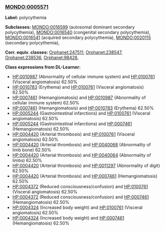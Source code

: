 
### [MONDO:0005571](http://purl.obolibrary.org/obo/MONDO_0005571)
**Label:** polycythemia

**Subclasses:** [MONDO:0016599](http://purl.obolibrary.org/obo/MONDO_0016599) (autosomal dominant secondary polycythemia), [MONDO:0016540](http://purl.obolibrary.org/obo/MONDO_0016540) (congenital secondary polycythemia), [MONDO:0016541](http://purl.obolibrary.org/obo/MONDO_0016541) (acquired secondary polycythemia), [MONDO:0020115](http://purl.obolibrary.org/obo/MONDO_0020115) (secondary polycythemia), 

**Corr. equiv. classes:** [Orphanet:247511](http://www.orpha.net/ORDO/Orphanet_247511), [Orphanet:238547](http://www.orpha.net/ORDO/Orphanet_238547), [Orphanet:238536](http://www.orpha.net/ORDO/Orphanet_238536), [Orphanet:98428](http://www.orpha.net/ORDO/Orphanet_98428), 

**Class expressions from DL-Learner:**

- [HP:0010987](http://purl.obolibrary.org/obo/HP_0010987) (Abnormality of cellular immune system) and [HP:0100761](http://purl.obolibrary.org/obo/HP_0100761) (Visceral angiomatosis) 62.50%
- [HP:0010783](http://purl.obolibrary.org/obo/HP_0010783) (Erythema) and [HP:0100761](http://purl.obolibrary.org/obo/HP_0100761) (Visceral angiomatosis) 62.50%
- [HP:0007461](http://purl.obolibrary.org/obo/HP_0007461) (Hemangiomatosis) and [HP:0010987](http://purl.obolibrary.org/obo/HP_0010987) (Abnormality of cellular immune system) 62.50%
- [HP:0007461](http://purl.obolibrary.org/obo/HP_0007461) (Hemangiomatosis) and [HP:0010783](http://purl.obolibrary.org/obo/HP_0010783) (Erythema) 62.50%
- [HP:0005244](http://purl.obolibrary.org/obo/HP_0005244) (Gastrointestinal infarctions) and [HP:0100761](http://purl.obolibrary.org/obo/HP_0100761) (Visceral angiomatosis) 62.50%
- [HP:0005244](http://purl.obolibrary.org/obo/HP_0005244) (Gastrointestinal infarctions) and [HP:0007461](http://purl.obolibrary.org/obo/HP_0007461) (Hemangiomatosis) 62.50%
- [HP:0004420](http://purl.obolibrary.org/obo/HP_0004420) (Arterial thrombosis) and [HP:0100761](http://purl.obolibrary.org/obo/HP_0100761) (Visceral angiomatosis) 62.50%
- [HP:0004420](http://purl.obolibrary.org/obo/HP_0004420) (Arterial thrombosis) and [HP:0040068](http://purl.obolibrary.org/obo/HP_0040068) (Abnormality of limb bone) 62.50%
- [HP:0004420](http://purl.obolibrary.org/obo/HP_0004420) (Arterial thrombosis) and [HP:0040064](http://purl.obolibrary.org/obo/HP_0040064) (Abnormality of limbs) 62.50%
- [HP:0004420](http://purl.obolibrary.org/obo/HP_0004420) (Arterial thrombosis) and [HP:0011297](http://purl.obolibrary.org/obo/HP_0011297) (Abnormality of digit) 62.50%
- [HP:0004420](http://purl.obolibrary.org/obo/HP_0004420) (Arterial thrombosis) and [HP:0007461](http://purl.obolibrary.org/obo/HP_0007461) (Hemangiomatosis) 62.50%
- [HP:0004372](http://purl.obolibrary.org/obo/HP_0004372) (Reduced consciousness/confusion) and [HP:0100761](http://purl.obolibrary.org/obo/HP_0100761) (Visceral angiomatosis) 62.50%
- [HP:0004372](http://purl.obolibrary.org/obo/HP_0004372) (Reduced consciousness/confusion) and [HP:0007461](http://purl.obolibrary.org/obo/HP_0007461) (Hemangiomatosis) 62.50%
- [HP:0004324](http://purl.obolibrary.org/obo/HP_0004324) (Increased body weight) and [HP:0100761](http://purl.obolibrary.org/obo/HP_0100761) (Visceral angiomatosis) 62.50%
- [HP:0004324](http://purl.obolibrary.org/obo/HP_0004324) (Increased body weight) and [HP:0007461](http://purl.obolibrary.org/obo/HP_0007461) (Hemangiomatosis) 62.50%


